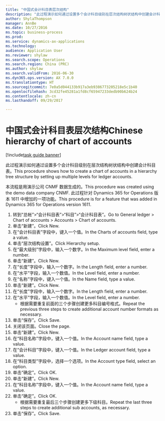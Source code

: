 ```yaml
--- 
title: "中国式会计科目表层次结构"
description: "此过程演示如何通过设置多个会计科目级别在层次结构树状结构中创建会计科目表。"
author: ShylaThompson
manager: AnnBe
ms.date: 10/27/2016
ms.topic: business-process
ms.prod: 
ms.service: dynamics-ax-applications
ms.technology: 
audience: Application User
ms.reviewer: shylaw
ms.search.scope: Operations
ms.search.region: China (PRC)
ms.author: shylaw
ms.search.validFrom: 2016-06-30
ms.dyn365.ops.version: AX 7.0.0
ms.translationtype: HT
ms.sourcegitcommit: 7e0a5d044133b917a3eb9386773205218e5c1b40
ms.openlocfilehash: 3cd32fe45281a1fd8cf65947233dedb90b624b24
ms.contentlocale: zh-cn
ms.lasthandoff: 09/29/2017

---
```

# <a name="chinese-hierarchy-of-chart-of-accounts"></a><span data-ttu-id="6467c-103">中国式会计科目表层次结构</span><span class="sxs-lookup"><span data-stu-id="6467c-103">Chinese hierarchy of chart of accounts</span></span>

[!include[task guide banner](../../includes/task-guide-banner.md)]

<span data-ttu-id="6467c-104">此过程演示如何通过设置多个会计科目级别在层次结构树状结构中创建会计科目表。</span><span class="sxs-lookup"><span data-stu-id="6467c-104">This procedure shows how to create a chart of accounts in a hierarchy tree structure by setting up multiple levels for ledger accounts.</span></span>

<span data-ttu-id="6467c-105">本流程是用演示公司 CNMF 数据生成的。</span><span class="sxs-lookup"><span data-stu-id="6467c-105">This procedure was created using the demo data company CNMF.</span></span> <span data-ttu-id="6467c-106">此过程针对 Dynamics 365 for Operations 版本 1611 中增加的一项功能。</span><span class="sxs-lookup"><span data-stu-id="6467c-106">This procedure is for a feature that was added in Dynamics 365 for Operations version 1611.</span></span>

1. <span data-ttu-id="6467c-107">转到“总帐”>“会计科目表”>“科目”>“会计科目表”。</span><span class="sxs-lookup"><span data-stu-id="6467c-107">Go to General ledger > Chart of accounts > Accounts > Chart of accounts.</span></span>
2. <span data-ttu-id="6467c-108">单击“新建”。</span><span class="sxs-lookup"><span data-stu-id="6467c-108">Click New.</span></span>
3. <span data-ttu-id="6467c-109">在“会计科目表”字段中，键入一个值。</span><span class="sxs-lookup"><span data-stu-id="6467c-109">In the Charts of accounts field, type a value.</span></span>
4. <span data-ttu-id="6467c-110">单击“层次结构设置”。</span><span class="sxs-lookup"><span data-stu-id="6467c-110">Click Hierarchy setup.</span></span>
5. <span data-ttu-id="6467c-111">在“最大级别”字段中，输入一个数字。</span><span class="sxs-lookup"><span data-stu-id="6467c-111">In the Maximum level field, enter a number.</span></span>
6. <span data-ttu-id="6467c-112">单击“新建”。</span><span class="sxs-lookup"><span data-stu-id="6467c-112">Click New.</span></span>
7. <span data-ttu-id="6467c-113">在“长度”字段中，输入一个数字。</span><span class="sxs-lookup"><span data-stu-id="6467c-113">In the Length field, enter a number.</span></span>
8. <span data-ttu-id="6467c-114">在“水平”字段，输入一个数值。</span><span class="sxs-lookup"><span data-stu-id="6467c-114">In the Level field, enter a number.</span></span>
9. <span data-ttu-id="6467c-115">在“名称”字段中，键入一个值。</span><span class="sxs-lookup"><span data-stu-id="6467c-115">In the Name field, type a value.</span></span>
10. <span data-ttu-id="6467c-116">单击“新建”。</span><span class="sxs-lookup"><span data-stu-id="6467c-116">Click New.</span></span>
11. <span data-ttu-id="6467c-117">在“长度”字段中，输入一个数字。</span><span class="sxs-lookup"><span data-stu-id="6467c-117">In the Length field, enter a number.</span></span>
12. <span data-ttu-id="6467c-118">在“水平”字段，输入一个数值。</span><span class="sxs-lookup"><span data-stu-id="6467c-118">In the Level field, enter a number.</span></span>
    * <span data-ttu-id="6467c-119">根据需要重复前面的三个步骤创建更多科目编号格式。</span><span class="sxs-lookup"><span data-stu-id="6467c-119">Repeat the previous three steps to create additional account number formats as necessary.</span></span>  
13. <span data-ttu-id="6467c-120">单击“保存”。</span><span class="sxs-lookup"><span data-stu-id="6467c-120">Click Save.</span></span>
14. <span data-ttu-id="6467c-121">关闭该页面。</span><span class="sxs-lookup"><span data-stu-id="6467c-121">Close the page.</span></span>
15. <span data-ttu-id="6467c-122">单击“新建”。</span><span class="sxs-lookup"><span data-stu-id="6467c-122">Click New.</span></span>
16. <span data-ttu-id="6467c-123">在“科目名称”字段中，键入一个值。</span><span class="sxs-lookup"><span data-stu-id="6467c-123">In the Account name field, type a value.</span></span>
17. <span data-ttu-id="6467c-124">在“会计科目”字段中，键入一个值。</span><span class="sxs-lookup"><span data-stu-id="6467c-124">In the Ledger account field, type a value.</span></span>
18. <span data-ttu-id="6467c-125">在“科目类型”字段中，选择一个选项。</span><span class="sxs-lookup"><span data-stu-id="6467c-125">In the Account type field, select an option.</span></span>
19. <span data-ttu-id="6467c-126">单击“确定”。</span><span class="sxs-lookup"><span data-stu-id="6467c-126">Click OK.</span></span>
20. <span data-ttu-id="6467c-127">单击“新建”。</span><span class="sxs-lookup"><span data-stu-id="6467c-127">Click New.</span></span>
21. <span data-ttu-id="6467c-128">在“科目名称”字段中，键入一个值。</span><span class="sxs-lookup"><span data-stu-id="6467c-128">In the Account name field, type a value.</span></span>
22. <span data-ttu-id="6467c-129">单击“确定”。</span><span class="sxs-lookup"><span data-stu-id="6467c-129">Click OK.</span></span>
    * <span data-ttu-id="6467c-130">根据需要重复最后三个步骤创建更多下级科目。</span><span class="sxs-lookup"><span data-stu-id="6467c-130">Repeat the last three steps to create additional sub accounts, as necessary.</span></span>  
23. <span data-ttu-id="6467c-131">单击“保存”。</span><span class="sxs-lookup"><span data-stu-id="6467c-131">Click Save.</span></span>


